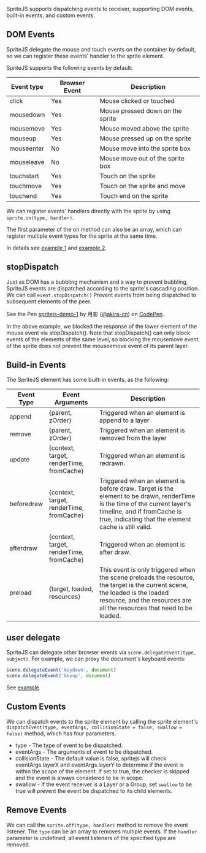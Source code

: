 SpriteJS supports dispatching events to receiver, supporting DOM events, built-in events, and custom events.

## DOM Events

SpriteJS delegate the mouse and touch events on the container by default, so we can register these events' handler to the sprite element.

SpriteJS supports the following events by default:

| Event type | Browser Event | Description | 
| --- | --- | --- |
| click | Yes | Mouse clicked or touched |
| mousedown | Yes | Mouse pressed down on the sprite |
| mousemove | Yes | Mouse moved above the sprite |
| mouseup | Yes | Mouse pressed up on the sprite |
| mouseenter | No | Mouse move into the sprite box |
| mouseleave | No | Mouse move out of the sprite box |
| touchstart | Yes | Touch on the sprite |
| touchmove | Yes | Touch on the sprite and move |
| touchend | Yes | Touch end on the sprite |

We can register events' handlers directly with the sprite by using `sprite.on(type, handler)`.

The first parameter of the on method can also be an array, which can register multiple event types for the sprite at the same time.

In details see [example 1](http://spritejs.org/demo/#buttons) and [example 2](http://spritejs.org/demo/#events).

## stopDispatch

Just as DOM has a bubbling mechanism and a way to prevent bubbling, SpriteJS events are dispatched according to the sprite's cascading position. We can call `event.stopDispatch()`
Prevent events from being dispatched to subsequent elements of the peer.

<p data-height="394" data-theme-id="light" data-slug-hash="rKoeXj" data-default-tab="js,result" data-user="akira-cn" data-embed-version="2" data-pen-title="spritejs-demo-1" class="codepen">See the Pen <a href="https://codepen.io/akira-cn/pen/rKoeXj/">spritejs-demo-1</a> by 月影 (<a href="https://codepen.io/akira-cn">@akira-cn</a>) on <a href="https://codepen.io">CodePen</a>.</p>
<script async src="https://static.codepen.io/assets/embed/ei.js"></script>

In the above example, we blocked the response of the lower element of the mouse event via stopDispatch(). Note that stopDispatch() can only block events of the elements of the same level, so blocking the mousemove event of the sprite does not prevent the mouseemove event of its parent layer.

## Build-in Events

The SpriteJS element has some built-in events, as the following:

| Event Type | Event Arguments | Description |
| --- | --- | --- |
| append | {parent, zOrder} | Triggered when an element is append to a layer |
| remove | {parent, zOrder} | Triggered when an element is removed from the layer |
| update | {context, target, renderTime, fromCache} | Triggered when an element is redrawn. |
| beforedraw | {context, target, renderTime, fromCache} | Triggered when an element is before draw. Target is the element to be drawn, renderTime is the time of the current layer's timeline, and if fromCache is true, indicating that the element cache is still valid. |
| afterdraw | {context, target, renderTime, fromCache} | Triggered when an element is after draw. |
| preload | {target, loaded, resources} | This event is only triggered when the scene preloads the resource, the target is the current scene, the loaded is the loaded resource, and the resources are all the resources that need to be loaded. |

## user delegate

SpriteJS can delegate other browser events via `scene.delegateEvent(type, subject)`. For example, we can proxy the document's keyboard events:

```js
scene.delegateEvent('keydown', document)
scene.delegateEvent('keyup', document)
```

See [example](http://spritejs.org/demo/#events).

## Custom Events

We can dispatch events to the sprite element by calling the sprite element's `dispatchEvent(type, eventArgs, collisionState = false, swallow = false)` method, which has four parameters.

- type - The type of event to be dispatched.
- eventArgs - The arguments of event to be dispatched.
- collisionState - The default value is false, spritejs will check eventArgs.layerX and eventArgs.layerY to determine if the event is within the scope of the element. If set to true, the checker is skipped and the event is always considered to be in scope.
- swallow - If the event receiver is a Layer or a Group, set `swallow` to be true will prevent the event be dispatched to its child elements.

## Remove Events

We can call the `sprite.off(type, handler)` method to remove the event listener. The `type` can be an array to removes multiple events. If the `handler` parameter is undefined, all event listeners of the specified type are removed.
